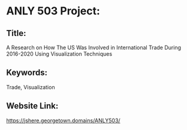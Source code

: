 # ANLY 503 Project: 

## Title: 

A Research on How The US Was Involved in International Trade During 2016-2020 Using Visualization Techniques

## Keywords: 

Trade, Visualization

## Website Link: 

https://jshere.georgetown.domains/ANLY503/
